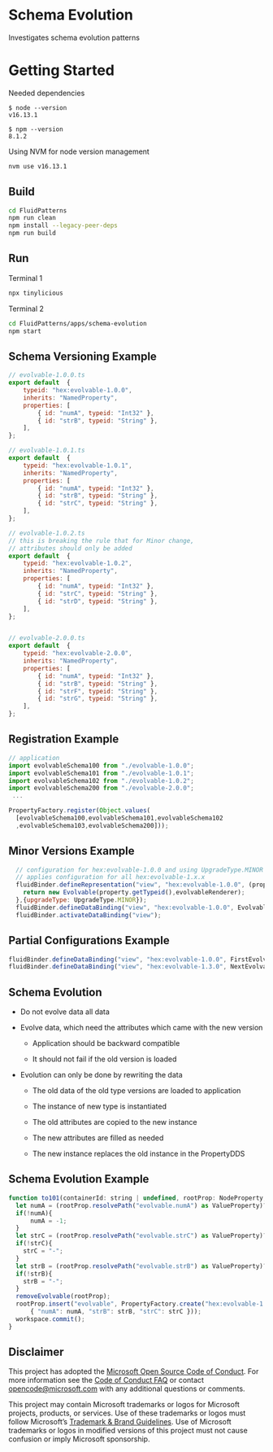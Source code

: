 # Schema Evolution 

Investigates schema evolution patterns

# Getting Started

Needed dependencies
```
$ node --version
v16.13.1

$ npm --version
8.1.2
```

Using NVM for node version management
```sh
nvm use v16.13.1
```
## Build

```sh
cd FluidPatterns
npm run clean
npm install --legacy-peer-deps
npm run build
```


## Run

Terminal 1

```sh
npx tinylicious
```

Terminal 2

```sh
cd FluidPatterns/apps/schema-evolution
npm start
```

## Schema Versioning Example

```js
// evolvable-1.0.0.ts
export default  {
    typeid: "hex:evolvable-1.0.0",
    inherits: "NamedProperty",
    properties: [
        { id: "numA", typeid: "Int32" },
        { id: "strB", typeid: "String" },
    ],
};

// evolvable-1.0.1.ts
export default  {
    typeid: "hex:evolvable-1.0.1",
    inherits: "NamedProperty",
    properties: [
        { id: "numA", typeid: "Int32" },
        { id: "strB", typeid: "String" },
        { id: "strC", typeid: "String" },
    ],
};

// evolvable-1.0.2.ts 
// this is breaking the rule that for Minor change, 
// attributes should only be added
export default  {
    typeid: "hex:evolvable-1.0.2",
    inherits: "NamedProperty",
    properties: [
        { id: "numA", typeid: "Int32" },
        { id: "strC", typeid: "String" },
        { id: "strD", typeid: "String" },
    ],
};


// evolvable-2.0.0.ts
export default  {
    typeid: "hex:evolvable-2.0.0",
    inherits: "NamedProperty",
    properties: [
        { id: "numA", typeid: "Int32" },
        { id: "strB", typeid: "String" },
        { id: "strF", typeid: "String" },
        { id: "strG", typeid: "String" },
    ],
};
```

## Registration Example

```js
// application
import evolvableSchema100 from "./evolvable-1.0.0";
import evolvableSchema101 from "./evolvable-1.0.1";
import evolvableSchema102 from "./evolvable-1.0.2";
import evolvableSchema200 from "./evolvable-2.0.0";  
 ...

PropertyFactory.register(Object.values(
  [evolvableSchema100,evolvableSchema101,evolvableSchema102
  ,evolvableSchema103,evolvableSchema200]));
```


## Minor Versions Example

```js
  // configuration for hex:evolvable-1.0.0 and using UpgradeType.MINOR
  // applies configuration for all hex:evolvable-1.x.x
  fluidBinder.defineRepresentation("view", "hex:evolvable-1.0.0", (property) => {
    return new Evolvable(property.getTypeid(),evolvableRenderer);
  },{upgradeType: UpgradeType.MINOR});
  fluidBinder.defineDataBinding("view", "hex:evolvable-1.0.0", EvolvableBinding,{upgradeType: UpgradeType.MINOR});
  fluidBinder.activateDataBinding("view");
```

## Partial Configurations Example

```js
fluidBinder.defineDataBinding("view", "hex:evolvable-1.0.0", FirstEvolvableBinding,{upgradeType: UpgradeType.MINOR});
fluidBinder.defineDataBinding("view", "hex:evolvable-1.3.0", NextEvolvableBinding,{upgradeType: UpgradeType.MINOR});
```

## Schema Evolution

- Do not evolve data all data

- Evolve data, which need the attributes which came with the new version

   - Application should be backward compatible

   - It should not fail if the old version is loaded

- Evolution can only be done by rewriting the data

   - The old data of the old type versions are loaded to application

   - The instance of  new type is instantiated

   - The old attributes are copied to the new instance

   - The new attributes are filled as needed

   - The new instance replaces the old instance in the PropertyDDS

## Schema Evolution Example

```js
function to101(containerId: string | undefined, rootProp: NodeProperty, workspace: Workspace) {  
  let numA = (rootProp.resolvePath("evolvable.numA") as ValueProperty)?.getValue();
  if(!numA){
      numA = -1;
  }
  let strC = (rootProp.resolvePath("evolvable.strC") as ValueProperty)?.getValue();
  if(!strC){
    strC = "-";
  }
  let strB = (rootProp.resolvePath("evolvable.strB") as ValueProperty)?.getValue();
  if(!strB){
    strB = "-";
  }
  removeEvolvable(rootProp);
  rootProp.insert("evolvable", PropertyFactory.create("hex:evolvable-1.0.1", undefined, 
      { "numA": numA, "strB": strB, "strC": strC }));
  workspace.commit();
}
```

## Disclaimer

This project has adopted the [Microsoft Open Source Code of Conduct](https://opensource.microsoft.com/codeofconduct/).
For more information see the [Code of Conduct FAQ](https://opensource.microsoft.com/codeofconduct/faq/) or contact
[opencode@microsoft.com](mailto:opencode@microsoft.com) with any additional questions or comments.

This project may contain Microsoft trademarks or logos for Microsoft projects, products, or services. Use of these
trademarks or logos must follow Microsoft’s [Trademark & Brand Guidelines](https://www.microsoft.com/trademarks). Use of
Microsoft trademarks or logos in modified versions of this project must not cause confusion or imply Microsoft
sponsorship.
